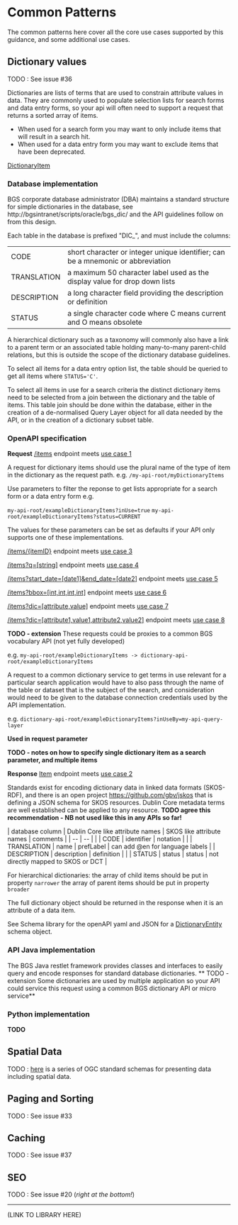 # Common Patterns

The common patterns here cover all the core use cases supported by this guidance, and some additional use cases.

## Dictionary values

TODO : See issue #36

Dictionaries are lists of terms that are used to constrain attribute values in data. 
They are commonly used to populate selection lists for search forms and data entry forms, so your api will often need to support a request that
returns a sorted array of items. 
 * When used for a search form you may want to only include items that will result in a search hit.
 * When used for a data entry form you may want to exclude items that have been deprecated.

[DictionaryItem](appendices/schema-library.md#dic-item-1)

### Database implementation

BGS corporate database administrator (DBA) maintains a standard structure for simple dictionaries in the database, 
see http://bgsintranet/scripts/oracle/bgs_dic/ and the API guidelines follow on from this design.

Each table in the database is prefixed "DIC_", and must include the columns:

| | |
|---|---|
| CODE | short character or integer unique identifier; can be a mnemonic or abbreviation |
| TRANSLATION | a maximum 50 character label used as the display value for drop down lists |
| DESCRIPTION | a long character field providing the description or definition |
| STATUS | a single character code where C means current and O means obsolete


A hierarchical dictionary such as a taxonomy will commonly also have a link to a parent term or an associated table holding
many-to-many parent-child relations, but this is outside the scope of the dictionary database guidelines.

To select all items for a data entry option list, the table should be queried to get all items where `STATUS='C'`.

To select all items in use for a search criteria the distinct dictionary items need to be selected from a join between the dictionary and the table of items.
This table join should be done within the database, either in the creation of a de-normalised Query Layer object for all data needed by the API,
or in the creation of a dictionary subset table.


### OpenAPI specification 

**Request**
[/items](appendices/schema-library.md#items) endpoint meets [use case 1](main-content/introduction.md#use-case-1)

A request for dictionary items should use the plural name of the type of item in the dictionary as the request path.
e.g.
`/my-api-root/myDictionaryItems`

Use parameters to filter the reponse to get lists appropriate for a search form or a data entry form
e.g.

`my-api-root/exampleDictionaryItems?inUse=true`
`my-api-root/exampleDictionaryItems?status=CURRENT`

The values for these parameters can be set as defaults if your API only supports one of these implementations.


[/items/{itemID}](appendices/schema-library.md#itemid) endpoint meets [use case 3](main-content/introduction.md#use-case-3)

[/items?q=[string]](appendices/schema-library.md#q) endpoint meets [use case 4](main-content/introduction.md#use-case-4)

[/items?start_date=[date1]&end_date=[date2]](appendices/schema-library.md#start_date) endpoint meets [use case 5](main-content/introduction.md#use-case-5)

[/items?bbox=[int,int,int,int]](appendices/schema-library.md#bbox) endpoint meets [use case 6](main-content/introduction.md#use-case-6)

[/items?dic=[attribute,value]](appendices/schema-library.md#dic) endpoint meets [use case 7](main-content/introduction.md#use-case-7)

[/items?dic=[attribute1,value1,attribute2,value2]](appendices/schema-library.md#dic) endpoint meets [use case 8](main-content/introduction.md#use-case-8)

**TODO - extension**
These requests could be proxies to a common BGS vocabulary API  (not yet fully developed)

e.g. `my-api-root/exampleDictionaryItems -> dictionary-api-root/exampleDictionaryItems`
  
A request to a common dictionary service to get terms in use relevant for a particular search application would have to also pass 
through the name of the table or dataset that is the subject of the search, and consideration would need to be given to the database connection credentials used by the API implementation.

e.g. `dictionary-api-root/exampleDictionaryItems?inUseBy=my-api-query-layer`

**Used in request parameter**

**TODO - notes on how to specify single dictionary item as a search parameter, and multiple items**

**Response**
[Item](appendices/schema-library.md#item) endpoint meets [use case 2](main-content/introduction.md#use-case-2)


Standards exist for encoding dictionary data in linked data formats (SKOS-RDF), and there is an open project https://github.com/gbv/jskos that is defining a JSON schema for SKOS resources. 
Dublin Core metadata terms are well established can be applied to any resource.
**TODO agree this recommendation - NB not used like this in any APIs so far!**

| database column | Dublin Core like attribute names | SKOS like attribute names | comments |
| -- |  -- | |
| CODE |  identifier | notation |  | 
| TRANSLATION | name | prefLabel | can add @en for language labels |
| DESCRIPTION | description | definition | |
| STATUS | status | status | not directly mapped to SKOS or DCT |

For hierarchical dictionaries:
the array of child items should be put in property `narrower`
the array of parent items should be put in property `broader`

The full dictionary object should be returned in the response when it is an attribute of a data item.

See Schema library for the openAPI yaml and JSON for a [DictionaryEntity](appendices/json-schema-library.md#dictionary-entity-1) schema object.


### API Java implementation

The BGS Java restlet framework provides classes and interfaces to easily query and encode responses for standard database dictionaries. 
** TODO - extension Some dictionaries are used by multiple application so your API could service this request using a common BGS dictionary API or micro service**

### Python implementation

**TODO**

## Spatial Data

TODO : 
[here](https://github.com/opengeospatial/ogcapi-features/tree/master/core/openapi/schemas) is a series of OGC standard schemas
for presenting data including spatial data.


## Paging and Sorting

TODO : See issue #33

## Caching

TODO : See issue #37

## SEO

TODO : See issue #20 (*right at the bottom!*)



---

(LINK TO LIBRARY HERE)